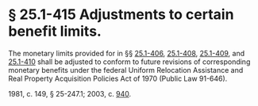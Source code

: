 # § 25.1-415 Adjustments to certain benefit limits.

<p>The monetary limits provided for in §§ <a href='http://law.lis.virginia.gov/vacode/25.1-406/'>25.1-406</a>, <a href='http://law.lis.virginia.gov/vacode/25.1-408/'>25.1-408</a>, <a href='http://law.lis.virginia.gov/vacode/25.1-409/'>25.1-409</a>, and <a href='http://law.lis.virginia.gov/vacode/25.1-410/'>25.1-410</a> shall be adjusted to conform to future revisions of corresponding monetary benefits under the federal Uniform Relocation Assistance and Real Property Acquisition Policies Act of 1970 (Public Law 91-646).</p><p>1981, c. 149, § 25-247.1; 2003, c. <a href='http://lis.virginia.gov/cgi-bin/legp604.exe?031+ful+CHAP0940'>940</a>.</p>